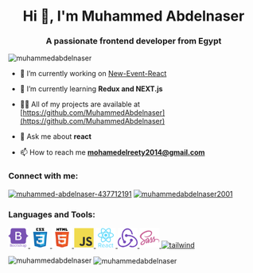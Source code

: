 <h1 align="center">Hi 👋, I'm Muhammed Abdelnaser</h1>
<h3 align="center">A passionate frontend developer from Egypt</h3>

<p align="left"> <img src="https://komarev.com/ghpvc/?username=muhammedabdelnaser&label=Profile%20views&color=0e75b6&style=flat" alt="muhammedabdelnaser" /> </p>

- 🔭 I’m currently working on [New-Event-React](https://github.com/MuhammedAbdelnaser/New-Event-React)

- 🌱 I’m currently learning **Redux and NEXT.js**

- 👨‍💻 All of my projects are available at [https://github.com/MuhammedAbdelnaser](https://github.com/MuhammedAbdelnaser)

- 💬 Ask me about **react**

- 📫 How to reach me **mohamedelreety2014@gmail.com**

<h3 align="left">Connect with me:</h3>
<p align="left">
<a href="https://linkedin.com/in/Muhammed-Abdelnaser-437712191" target="blank"><img align="center" src="https://raw.githubusercontent.com/rahuldkjain/github-profile-readme-generator/master/src/images/icons/Social/linked-in-alt.svg" alt="muhammed-abdelnaser-437712191" height="30" width="40" /></a>
<a href="https://fb.com/MuhammedAbdelnaser2001" target="blank"><img align="center" src="https://raw.githubusercontent.com/rahuldkjain/github-profile-readme-generator/master/src/images/icons/Social/facebook.svg" alt="muhammedabdelnaser2001" height="30" width="40" /></a>
</p>

<h3 align="left">Languages and Tools:</h3>
<p align="left"> <a href="https://getbootstrap.com" target="_blank" rel="noreferrer"> <img src="https://raw.githubusercontent.com/devicons/devicon/master/icons/bootstrap/bootstrap-plain-wordmark.svg" alt="bootstrap" width="40" height="40"/> </a> <a href="https://www.w3schools.com/css/" target="_blank" rel="noreferrer"> <img src="https://raw.githubusercontent.com/devicons/devicon/master/icons/css3/css3-original-wordmark.svg" alt="css3" width="40" height="40"/> </a> <a href="https://www.w3.org/html/" target="_blank" rel="noreferrer"> <img src="https://raw.githubusercontent.com/devicons/devicon/master/icons/html5/html5-original-wordmark.svg" alt="html5" width="40" height="40"/> </a> <a href="https://developer.mozilla.org/en-US/docs/Web/JavaScript" target="_blank" rel="noreferrer"> <img src="https://raw.githubusercontent.com/devicons/devicon/master/icons/javascript/javascript-original.svg" alt="javascript" width="40" height="40"/> </a> <a href="https://reactjs.org/" target="_blank" rel="noreferrer"> <img src="https://raw.githubusercontent.com/devicons/devicon/master/icons/react/react-original-wordmark.svg" alt="react" width="40" height="40"/> </a> <a href="https://redux.js.org" target="_blank" rel="noreferrer"> <img src="https://raw.githubusercontent.com/devicons/devicon/master/icons/redux/redux-original.svg" alt="redux" width="40" height="40"/> </a> <a href="https://sass-lang.com" target="_blank" rel="noreferrer"> <img src="https://raw.githubusercontent.com/devicons/devicon/master/icons/sass/sass-original.svg" alt="sass" width="40" height="40"/> </a> <a href="https://tailwindcss.com/" target="_blank" rel="noreferrer"> <img src="https://www.vectorlogo.zone/logos/tailwindcss/tailwindcss-icon.svg" alt="tailwind" width="40" height="40"/> </a> </p>

<p><img align="left" src="https://github-readme-stats.vercel.app/api/top-langs?username=muhammedabdelnaser&show_icons=true&locale=en&layout=compact" alt="muhammedabdelnaser" /></p>

<p>&nbsp;<img align="center" src="https://github-readme-stats.vercel.app/api?username=muhammedabdelnaser&show_icons=true&locale=en" alt="muhammedabdelnaser" /></p>
